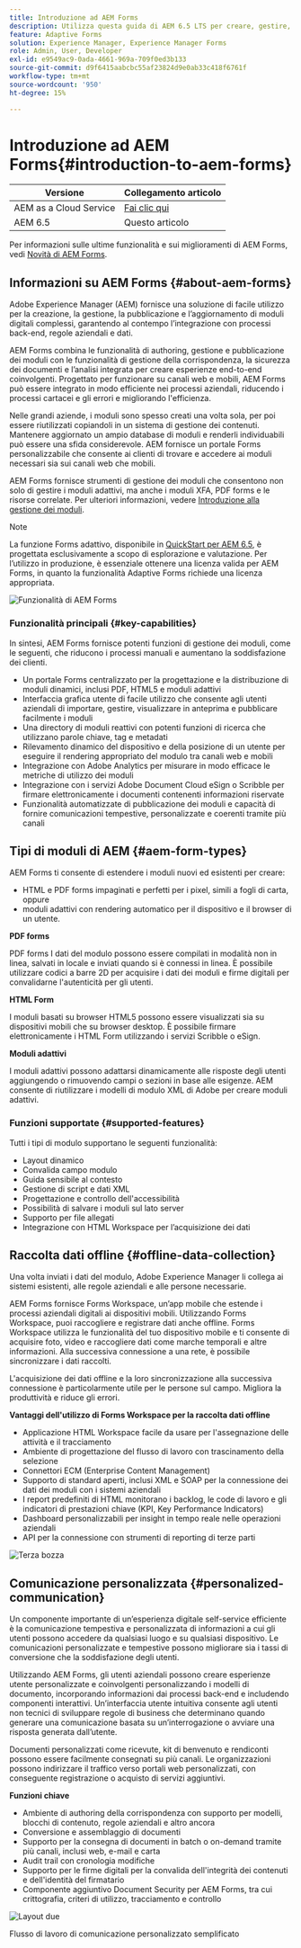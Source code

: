 ```yaml
---
title: Introduzione ad AEM Forms
description: Utilizza questa guida di AEM 6.5 LTS per creare, gestire, pubblicare e aggiornare i moduli digitali. Trova informazioni sull’installazione, l’aggiornamento e la configurazione dei moduli e scopri come creare moduli adattivi.
feature: Adaptive Forms
solution: Experience Manager, Experience Manager Forms
role: Admin, User, Developer
exl-id: e9549ac9-0ada-4661-969a-709f0ed3b133
source-git-commit: d9f6415aabcbc55af23824d9e0ab33c418f6761f
workflow-type: tm+mt
source-wordcount: '950'
ht-degree: 15%

---
```


# Introduzione ad AEM Forms{#introduction-to-aem-forms}

| Versione | Collegamento articolo |
| -------- | ---------------------------- |
| AEM as a Cloud Service | [Fai clic qui](https://experienceleague.adobe.com/docs/experience-manager-cloud-service/content/forms/forms-overview/home.html) |
| AEM 6.5 | Questo articolo |

Per informazioni sulle ultime funzionalità e sui miglioramenti di AEM Forms, vedi [Novità di AEM Forms](../../forms/using/whats-new.md).

## Informazioni su AEM Forms {#about-aem-forms}

Adobe Experience Manager (AEM) fornisce una soluzione di facile utilizzo per la creazione, la gestione, la pubblicazione e l’aggiornamento di moduli digitali complessi, garantendo al contempo l’integrazione con processi back-end, regole aziendali e dati.

AEM Forms combina le funzionalità di authoring, gestione e pubblicazione dei moduli con le funzionalità di gestione della corrispondenza, la sicurezza dei documenti e l’analisi integrata per creare esperienze end-to-end coinvolgenti. Progettato per funzionare su canali web e mobili, AEM Forms può essere integrato in modo efficiente nei processi aziendali, riducendo i processi cartacei e gli errori e migliorando l&#39;efficienza.

Nelle grandi aziende, i moduli sono spesso creati una volta sola, per poi essere riutilizzati copiandoli in un sistema di gestione dei contenuti. Mantenere aggiornato un ampio database di moduli e renderli individuabili può essere una sfida considerevole. AEM fornisce un portale Forms personalizzabile che consente ai clienti di trovare e accedere ai moduli necessari sia sui canali web che mobili.

AEM Forms fornisce strumenti di gestione dei moduli che consentono non solo di gestire i moduli adattivi, ma anche i moduli XFA, PDF forms e le risorse correlate. Per ulteriori informazioni, vedere [Introduzione alla gestione dei moduli](../../forms/using/introduction-managing-forms.md).

>[!NOTE]
>
>La funzione Forms adattivo, disponibile in [QuickStart per AEM 6.5](/help/sites-deploying/deploy.md), è progettata esclusivamente a scopo di esplorazione e valutazione. Per l’utilizzo in produzione, è essenziale ottenere una licenza valida per AEM Forms, in quanto la funzionalità Adaptive Forms richiede una licenza appropriata.

![Funzionalità di AEM Forms](do-not-localize/4th-draft-updated.gif)

### Funzionalità principali {#key-capabilities}

In sintesi, AEM Forms fornisce potenti funzioni di gestione dei moduli, come le seguenti, che riducono i processi manuali e aumentano la soddisfazione dei clienti.

* Un portale Forms centralizzato per la progettazione e la distribuzione di moduli dinamici, inclusi PDF, HTML5 e moduli adattivi
* Interfaccia grafica utente di facile utilizzo che consente agli utenti aziendali di importare, gestire, visualizzare in anteprima e pubblicare facilmente i moduli
* Una directory di moduli reattivi con potenti funzioni di ricerca che utilizzano parole chiave, tag e metadati
* Rilevamento dinamico del dispositivo e della posizione di un utente per eseguire il rendering appropriato del modulo tra canali web e mobili
* Integrazione con Adobe Analytics per misurare in modo efficace le metriche di utilizzo dei moduli
* Integrazione con i servizi Adobe Document Cloud eSign o Scribble per firmare elettronicamente i documenti contenenti informazioni riservate
* Funzionalità automatizzate di pubblicazione dei moduli e capacità di fornire comunicazioni tempestive, personalizzate e coerenti tramite più canali

## Tipi di moduli di AEM {#aem-form-types}

AEM Forms ti consente di estendere i moduli nuovi ed esistenti per creare:

* HTML e PDF forms impaginati e perfetti per i pixel, simili a fogli di carta, oppure
* moduli adattivi con rendering automatico per il dispositivo e il browser di un utente.

**PDF forms**

PDF forms I dati del modulo possono essere compilati in modalità non in linea, salvati in locale e inviati quando si è connessi in linea. È possibile utilizzare codici a barre 2D per acquisire i dati dei moduli e firme digitali per convalidarne l&#39;autenticità per gli utenti.

**HTML Form**

I moduli basati su browser HTML5 possono essere visualizzati sia su dispositivi mobili che su browser desktop. È possibile firmare elettronicamente i HTML Form utilizzando i servizi Scribble o eSign.

**Moduli adattivi**

I moduli adattivi possono adattarsi dinamicamente alle risposte degli utenti aggiungendo o rimuovendo campi o sezioni in base alle esigenze. AEM consente di riutilizzare i modelli di modulo XML di Adobe per creare moduli adattivi.

### Funzioni supportate {#supported-features}

Tutti i tipi di modulo supportano le seguenti funzionalità:

* Layout dinamico
* Convalida campo modulo
* Guida sensibile al contesto
* Gestione di script e dati XML
* Progettazione e controllo dell&#39;accessibilità
* Possibilità di salvare i moduli sul lato server
* Supporto per file allegati
* Integrazione con HTML Workspace per l’acquisizione dei dati

## Raccolta dati offline {#offline-data-collection}

Una volta inviati i dati del modulo, Adobe Experience Manager li collega ai sistemi esistenti, alle regole aziendali e alle persone necessarie.

AEM Forms fornisce Forms Workspace, un’app mobile che estende i processi aziendali digitali ai dispositivi mobili. Utilizzando Forms Workspace, puoi raccogliere e registrare dati anche offline. Forms Workspace utilizza le funzionalità del tuo dispositivo mobile e ti consente di acquisire foto, video e raccogliere dati come marche temporali e altre informazioni. Alla successiva connessione a una rete, è possibile sincronizzare i dati raccolti.

L&#39;acquisizione dei dati offline e la loro sincronizzazione alla successiva connessione è particolarmente utile per le persone sul campo. Migliora la produttività e riduce gli errori.

**Vantaggi dell&#39;utilizzo di Forms Workspace per la raccolta dati offline**

* Applicazione HTML Workspace facile da usare per l&#39;assegnazione delle attività e il tracciamento
* Ambiente di progettazione del flusso di lavoro con trascinamento della selezione
* Connettori ECM (Enterprise Content Management)
* Supporto di standard aperti, inclusi XML e SOAP per la connessione dei dati dei moduli con i sistemi aziendali
* I report predefiniti di HTML monitorano i backlog, le code di lavoro e gli indicatori di prestazioni chiave (KPI, Key Performance Indicators)
* Dashboard personalizzabili per insight in tempo reale nelle operazioni aziendali
* API per la connessione con strumenti di reporting di terze parti

![Terza bozza](do-not-localize/3rd-draft.gif)

## Comunicazione personalizzata {#personalized-communication}

Un componente importante di un’esperienza digitale self-service efficiente è la comunicazione tempestiva e personalizzata di informazioni a cui gli utenti possono accedere da qualsiasi luogo e su qualsiasi dispositivo. Le comunicazioni personalizzate e tempestive possono migliorare sia i tassi di conversione che la soddisfazione degli utenti.

Utilizzando AEM Forms, gli utenti aziendali possono creare esperienze utente personalizzate e coinvolgenti personalizzando i modelli di documento, incorporando informazioni dai processi back-end e includendo componenti interattivi. Un’interfaccia utente intuitiva consente agli utenti non tecnici di sviluppare regole di business che determinano quando generare una comunicazione basata su un’interrogazione o avviare una risposta generata dall’utente.

Documenti personalizzati come ricevute, kit di benvenuto e rendiconti possono essere facilmente consegnati su più canali. Le organizzazioni possono indirizzare il traffico verso portali web personalizzati, con conseguente registrazione o acquisto di servizi aggiuntivi.

**Funzioni chiave**

* Ambiente di authoring della corrispondenza con supporto per modelli, blocchi di contenuto, regole aziendali e altro ancora
* Conversione e assemblaggio di documenti
* Supporto per la consegna di documenti in batch o on-demand tramite più canali, inclusi web, e-mail e carta
* Audit trail con cronologia modifiche
* Supporto per le firme digitali per la convalida dell&#39;integrità dei contenuti e dell&#39;identità del firmatario
* Componente aggiuntivo Document Security per AEM Forms, tra cui crittografia, criteri di utilizzo, tracciamento e controllo

![Layout due](do-not-localize/layout-02.png)

Flusso di lavoro di comunicazione personalizzato semplificato
